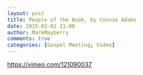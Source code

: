 ```yaml
---
layout: post
title: People of the Book, by Connie Adams
date: 2015-03-01 11:00
author: MarkMayberry
comments: true
categories: [Gospel Meeting, Video]
---
```

https://vimeo.com/121090037
